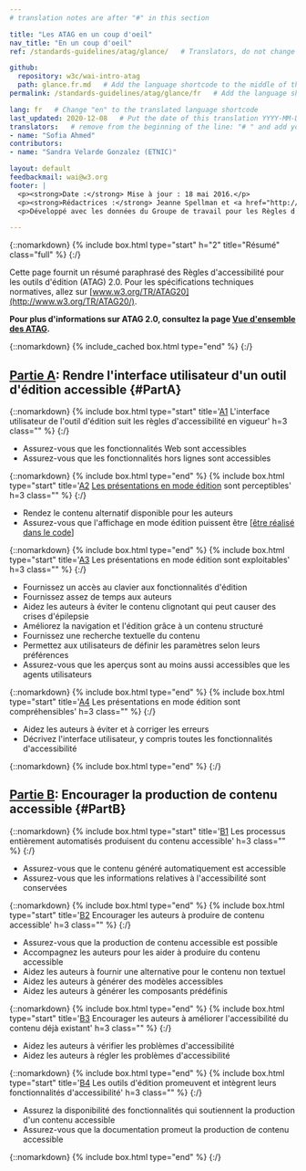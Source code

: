 ```yaml
---
# translation notes are after "#" in this section

title: "Les ATAG en un coup d'oeil"
nav_title: "En un coup d'oeil"
ref: /standards-guidelines/atag/glance/   # Translators, do not change this

github:
  repository: w3c/wai-intro-atag
  path: glance.fr.md   # Add the language shortcode to the middle of the filename, for example: glance.fr.md
permalink: /standards-guidelines/atag/glance/fr   # Add the language shortcode to the end, with no slash at end, for example: /standards-guidelines/atag/glance/fr

lang: fr   # Change "en" to the translated language shortcode
last_updated: 2020-12-08   # Put the date of this translation YYYY-MM-DD (with month in the middle)
translators:   # remove from the beginning of the line: "# " and add your name(s)
- name: "Sofia Ahmed"
contributors:
- name: "Sandra Velarde Gonzalez (ETNIC)"

layout: default
feedbackmail: wai@w3.org
footer: |
  <p><strong>Date :</strong> Mise à jour : 18 mai 2016.</p>
  <p><strong>Rédactrices :</strong> Jeanne Spellman et <a href="http://www.w3.org/People/shawn">Shawn Lawton Henry</a>.</p>
  <p>Développé avec les données du Groupe de travail pour les Règles d'accessibilité pour les outils d'édition (<a href="https://www.w3.org/WAI/AU/">AUWG</a>) et le Groupe de travail Éducaton et Promotion (<a href="http://www.w3.org/WAI/EO/">EOWG</a>).</p>

---
```



{::nomarkdown}
{% include box.html type="start" h="2" title="Résumé" class="full" %}
{:/}

Cette page fournit un résumé paraphrasé des Règles d'accessibilité pour les outils d'édition (ATAG) 2.0. Pour les spécifications techniques normatives, allez sur [www.w3.org/TR/ATAG20](http://www.w3.org/TR/ATAG20/).

**Pour plus d'informations sur ATAG 2.0, consultez la page [Vue d'ensemble des ATAG](http://www.w3.org/WAI/intro/atag.php).**

{::nomarkdown}
{% include_cached box.html type="end" %}
{:/}


## [Partie A](http://www.w3.org/TR/ATAG20/#part_a): Rendre l'interface utilisateur d'un outil d'édition accessible {#PartA}

{::nomarkdown}
{% include box.html type="start" title='<a href="http://www.w3.org/TR/ATAG20/#principle_a1">A1</a> L'interface utilisateur de l'outil d'édition suit les règles d'accessibilité en vigueur' h=3 class="" %}
{:/}

-   Assurez-vous que les fonctionnalités Web sont accessibles
-   Assurez-vous que les fonctionnalités hors lignes sont accessibles

{::nomarkdown}
{% include box.html type="end" %}
{% include box.html type="start" title='<a href="http://www.w3.org/TR/ATAG20/#principle_a2">A2</a> <a href="http://www.w3.org/TR/ATAG20/#def-Editing-View">Les présentations en mode édition</a> sont perceptibles' h=3 class="" %}
{:/}

-   Rendez le contenu alternatif disponible pour les auteurs
-   Assurez-vous que l'affichage en mode édition puissent être [[être réalisé dans le code](http://www.w3.org/TR/ATAG20/#def-Programmatically-Determined)]

{::nomarkdown}
{% include box.html type="end" %}
{% include box.html type="start" title='<a href="http://www.w3.org/TR/ATAG20/#principle_a3">A3</a> Les présentations en mode édition sont exploitables' h=3 class="" %}
{:/}

-   Fournissez un accès au clavier aux fonctionnalités d'édition
-   Fournissez assez de temps aux auteurs
-   Aidez les auteurs à éviter le contenu clignotant qui peut causer des crises d'épilepsie
-   Améliorez la navigation et l'édition grâce à un contenu structuré
-   Fournissez une recherche textuelle du contenu
-   Permettez aux utilisateurs de définir les paramètres selon leurs préférences
-   Assurez-vous que les aperçus sont au moins aussi accessibles que les agents utilisateurs

{::nomarkdown}
{% include box.html type="end" %}
{% include box.html type="start" title='<a href="http://www.w3.org/TR/ATAG20/#principle_a4">A4</a> Les présentations en mode édition sont compréhensibles' h=3 class="" %}
{:/}

-   Aidez les auteurs à éviter et à corriger les erreurs
-   Décrivez l'interface utilisateur, y compris toutes les fonctionnalités d'accessibilité

{::nomarkdown}
{% include box.html type="end" %}
{:/}

## [Partie B](http://www.w3.org/TR/ATAG20/#part_b): Encourager la production de contenu accessible {#PartB}

{::nomarkdown}
{% include box.html type="start" title='<a href="http://www.w3.org/TR/ATAG20/#principle_b1">B1</a> Les processus entièrement automatisés produisent du contenu accessible' h=3 class="" %}
{:/}

-   Assurez-vous que le contenu généré automatiquement est accessible
-   Assurez-vous que les informations relatives à l'accessibilité sont conservées

{::nomarkdown}
{% include box.html type="end" %}
{% include box.html type="start" title='<a href="http://www.w3.org/TR/ATAG20/#principle_b2">B2</a> Encourager les auteurs à produire de contenu accessible' h=3 class="" %}
{:/}

-   Assurez-vous que la production de contenu accessible est possible
-   Accompagnez les auteurs pour les aider à produire du contenu accessible
-   Aidez les auteurs à fournir une alternative pour le contenu non textuel
-   Aidez les auteurs à générer des modèles accessibles
-   Aidez les auteurs à générer les composants prédéfinis

{::nomarkdown}
{% include box.html type="end" %}
{% include box.html type="start" title='<a href="http://www.w3.org/TR/ATAG20/#principle_b3">B3</a> Encourager les auteurs à améliorer l'accessibilité du contenu déjà existant' h=3 class="" %}
{:/}

-   Aidez les auteurs à vérifier les problèmes d'accessibilité
-   Aidez les auteurs à régler les problèmes d'accessibilité

{::nomarkdown}
{% include box.html type="end" %}
{% include box.html type="start" title='<a href="http://www.w3.org/TR/ATAG20/#principle_b4">B4</a> Les outils d'édition promeuvent et intègrent leurs fonctionnalités d'accessibilité' h=3 class="" %}
{:/}

-   Assurez la disponibilité des fonctionnalités qui soutiennent la production d'un contenu accessible
-   Assurez-vous que la documentation promeut la production de contenu accessible

{::nomarkdown}
{% include box.html type="end" %}
{:/}
